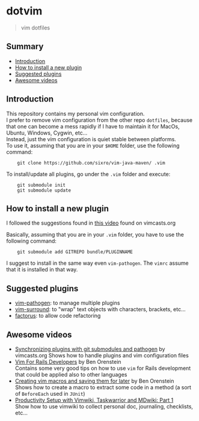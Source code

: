 # dotvim
> vim dotfiles

## Summary

  * [Introduction](#intro)
  * [How to install a new plugin](#install-plugin)
  * [Suggested plugins](#suggested-plugins)
  * [Awesome videos](#awesome-videos)


## <a name="intro"></a>Introduction

This repository contains my personal vim configuration.  
I prefer to remove vim configuration from the other repo `dotfiles`, because that one can become a mess rapidly if I have to maintain it for MacOs, Ubuntu, Windows, Cygwin, etc...  
Instead, just the vim configuration is quiet stable between platforms.  
To use it, assuming that you are in your `$HOME` folder, use the following command:
```
    git clone https://github.com/sixro/vim-java-maven/ .vim
```
To install/update all plugins, go under the `.vim` folder and execute:
```
    git submodule init
    git submodule update
```


## <a name="install-plugin"></a>How to install a new plugin

I followed the suggestions found in [this video](http://vimcasts.org/episodes/synchronizing-plugins-with-git-submodules-and-pathogen/) found on vimcasts.org

Basically, assuming that you are in your `.vim` folder, you have to use the following command:
```
    git submodule add GITREPO bundle/PLUGINNAME
```

I suggest to install in the same way even `vim-pathogen`. The `vimrc` assume that it is installed in that way.


## <a name="suggested-plugins"></a>Suggested plugins

  * [vim-pathogen](https://github.com/tpope/vim-pathogen): to manage multiple plugins
  * [vim-surround](https://github.com/tpope/vim-surround): to "wrap" text objects with characters, brackets, etc...
  * [factorus](https://github.com/apalmer1377/factorus): to allow code refactoring


## <a name="awesome-videos"></a>Awesome videos

  * [Synchronizing plugins with git submodules and pathogen](http://vimcasts.org/episodes/synchronizing-plugins-with-git-submodules-and-pathogen/) by vimcasts.org
    Shows how to handle plugins and vim configuration files
  * [Vim For Rails Developers](https://youtu.be/9J2OjH8Ao_A) by Ben Orenstein  
    Contains some very good tips on how to use `vim` for Rails development that could be applied also to other languages
  * [Creating vim macros and saving them for later](https://youtu.be/_3L0d8wAm_8) by Ben Orenstein  
    Shows how to create a macro to extract some code in a method (a sort of `BeforeEach` used in `JUnit`)
  * [Productivity Setup with Vimwiki, Taskwarrior and MDwiki: Part 1](https://youtu.be/A1YgbAp5YRc)  
    Show how to use vimwiki to collect personal doc, journaling, checklists, etc...
